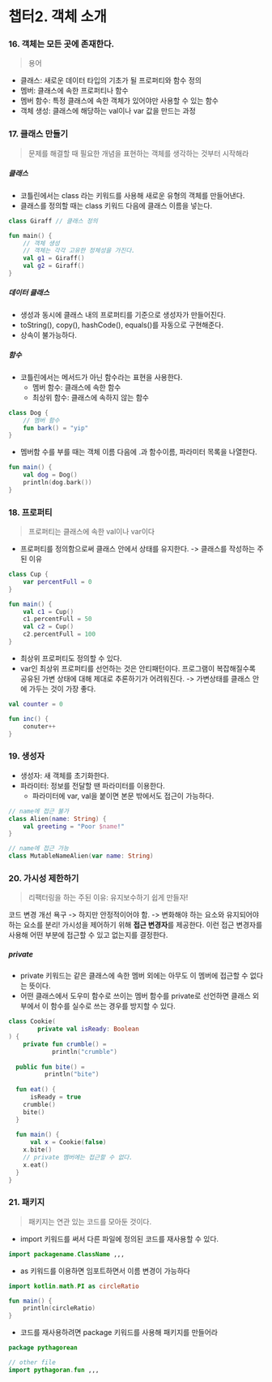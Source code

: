 # 챕터2. 객체 소개
### 16. 객체는 모든 곳에 존재한다.

> 용어
- 클래스: 새로운 데이터 타입의 기초가 될 프로퍼티와 함수 정의
- 멤버: 클래스에 속한 프로퍼티나 함수
- 멤버 함수: 특정 클래스에 속한 객체가 있어야만 사용할 수 있는 함수
- 객체 생성: 클래스에 해당하는 val이나 var 값을 만드는 과정

### 17. 클래스 만들기
> 문제를 해결할 때 필요한 개념을 표현하는 객체를 생각하는 것부터 시작해라 

##### 클래스
- 코틀린에서는 class 라는 키워드를 사용해 새로운 유형의 객체를 만들어낸다. 
- 클래스를 정의할 때는 class 키워드 다음에 클래스 이름을 넣는다.  
```kotlin
class Giraff // 클래스 정의

fun main() {
    // 객체 생성 
    // 객체는 각각 고유한 정체성을 가진다. 
    val g1 = Giraff()
    val g2 = Giraff()
}
```

##### 데이터 클래스
- 생성과 동시에 클래스 내의 프로퍼티를 기준으로 생성자가 만들어진다. 
- toString(), copy(), hashCode(), equals()를 자동으로 구현해준다. 
- 상속이 불가능하다. 

##### 함수 
- 코틀린에서는 메서드가 아닌 함수라는 표현을 사용한다.
  - 멤버 함수: 클래스에 속한 함수
  - 최상위 함수: 클래스에 속하지 않는 함수

```kotlin
class Dog {
    // 멤버 함수
    fun bark() = "yip"
}
```

- 멤버함 수를 부를 때는 객체 이름 다음에 .과 함수이름, 파라미터 목록을 나열한다.
```kotlin
fun main() {
    val dog = Dog()
    println(dog.bark())
}
```

### 18. 프로퍼티
> 프로퍼티는 클래스에 속한 val이나 var이다

- 프로퍼티를 정의함으로써 클래스 안에서 상태를 유지한다. -> 클래스를 작성하는 주된 이유

```kotlin
class Cup {
    var percentFull = 0
}

fun main() { 
    val c1 = Cup()
    c1.percentFull = 50
    val c2 = Cup()
    c2.percentFull = 100
}
```

- 최상위 프로퍼티도 정의할 수 있다.
- var인 최상위 프로퍼티를 선언하는 것은 안티패턴이다. 프로그램이 복잡해질수록 공유된 가변 상태에 대해 제대로 추론하기가 어려워진다. -> 가변상태를 클래스 안에 가두는 것이 가장 좋다. 

```kotlin
val counter = 0

fun inc() {
    conuter++
}
```

### 19. 생성자
- 생성자: 새 객체를 초기화한다. 
- 파라미터: 정보를 전달할 땐 파라미터를 이용한다.
  - 파라미터에 var, val을 붙이면 본문 밖에서도 접근이 가능하다.
```kotlin
// name에 접근 불가
class Alien(name: String) {
    val greeting = "Poor $name!"
}

// name에 접근 가능
class MutableNameAlien(var name: String)
```

### 20. 가시성 제한하기
> 리팩터링을 하는 주된 이유: 유지보수하기 쉽게 만들자!

코드 변경 개선 욕구 -> 하지만 안정적이어야 함. -> 변화해야 하는 요소와 유지되어야 하는 요소를 분리!
가시성을 제어하기 위해 <b>접근 변경자</b>를 제공한다. 이런 접근 변경자를 사용해 어떤 부분에 접근할 수 있고 없는지를 결정한다.


##### private
- private 키워드는 같은 클래스에 속한 멤버 외에는 아무도 이 멤버에 접근할 수 없다는 뜻이다.
- 어떤 클래스에서 도우미 함수로 쓰이는 멤버 함수를 private로 선언하면 클래스 외부에서 이 함수를 실수로 쓰는 경우를 방지할 수 있다. 
```kotlin
class Cookie(
        private val isReady: Boolean
) {
    private fun crumble() = 
            println("crumble")
    
  public fun bite() =
          println("bite")
  
  fun eat() {
      isReady = true
    crumble()
    bite()
  }
  
  fun main() {
      val x = Cookie(false)
    x.bite()
    // private 멤버에는 접근할 수 없다. 
    x.eat()
  }
}
```

### 21. 패키지
> 패키지는 연관 있는 코드를 모아둔 것이다.

- import 키워드를 써서 다른 파일에 정의된 코드를 재사용할 수 있다.

```kotlin
import packagename.ClassName ,,,
```

- as 키워드를 이용하면 임포트하면서 이름 변경이 가능하다
```kotlin
import kotlin.math.PI as circleRatio

fun main() {
    println(circleRatio)
}
```

- 코드를 재사용하려면 package 키워드를 사용해 패키지를 만들어라
```kotlin
package pythagorean 

// other file
import pythagoran.fun ,,,
```
